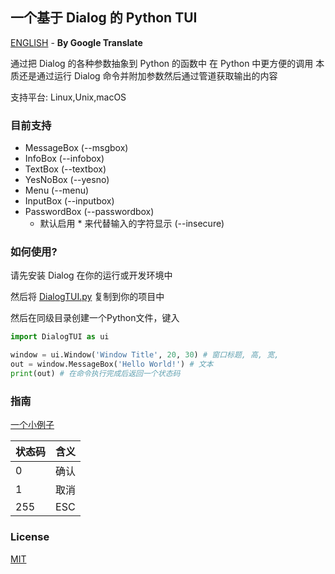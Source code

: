 ## 一个基于 Dialog 的 Python TUI
[ENGLISH](README_EN.MD) - **By Google Translate**

通过把 Dialog 的各种参数抽象到 Python 的函数中
在 Python 中更方便的调用
本质还是通过运行 Dialog 命令并附加参数然后通过管道获取输出的内容

支持平台: Linux,Unix,macOS

### 目前支持
- MessageBox (--msgbox)
- InfoBox (--infobox)
- TextBox (--textbox)
- YesNoBox (--yesno)
- Menu (--menu)
- InputBox (--inputbox)
- PasswordBox (--passwordbox)
  - 默认启用 * 来代替输入的字符显示 (--insecure)

### 如何使用?
请先安装 Dialog 在你的运行或开发环境中

然后将 [DialogTUI.py](./DialogTUI.py) 复制到你的项目中

然后在同级目录创建一个Python文件，键入
```python
import DialogTUI as ui

window = ui.Window('Window Title', 20, 30) # 窗口标题, 高, 宽,
out = window.MessageBox('Hello World!') # 文本
print(out) # 在命令执行完成后返回一个状态码 
```

### 指南
[一个小例子](./example.py)

| 状态码 | 含义  |
|-----|-----|
| 0   | 确认  |
| 1   | 取消  |
| 255 | ESC |

### License
[MIT](License.txt)
